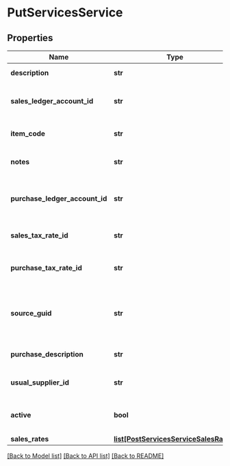 # PutServicesService

## Properties
Name | Type | Description | Notes
------------ | ------------- | ------------- | -------------
**description** | **str** | The service description | [optional] 
**sales_ledger_account_id** | **str** | The sales ledger account for the service | [optional] 
**item_code** | **str** | The item code for the service | [optional] 
**notes** | **str** | The notes for the service | [optional] 
**purchase_ledger_account_id** | **str** | The ID of the Purchase Ledger Account. | [optional] 
**sales_tax_rate_id** | **str** | The ID of the Sales Tax Rate. | [optional] 
**purchase_tax_rate_id** | **str** | The ID of the Purchase Tax Rate. | [optional] 
**source_guid** | **str** | Used when importing services from external sources | [optional] 
**purchase_description** | **str** | The service purchase description | [optional] 
**usual_supplier_id** | **str** | The ID of the Usual Supplier. | [optional] 
**active** | **bool** | Indicates whether the service is active | [optional] 
**sales_rates** | [**list[PostServicesServiceSalesRates]**](PostServicesServiceSalesRates.md) |  | [optional] 

[[Back to Model list]](../README.md#documentation-for-models) [[Back to API list]](../README.md#documentation-for-api-endpoints) [[Back to README]](../README.md)


